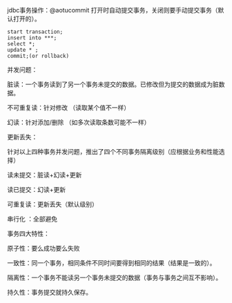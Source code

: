 jdbc事务操作：@aotucommit 打开时自动提交事务，关闭则要手动提交事务（默认打开的）。
```angular2
start transaction;
insert into ***;
select *;
update * ;
commit;(or rollback)
```
并发问题：

脏读：一个事务读到了另一个事务未提交的数据。已修改但为提交的数据成为脏数据。

不可重复读：针对修改  （读取某个值不一样）

幻读：针对添加/删除 （如多次读取条数可能不一样）

更新丢失：

针对以上四种事务并发问题，推出了四个不同事务隔离级别（应根据业务和性能选择）

读未提交：脏读+幻读+更新 

读已提交：幻读+更新

可重复读：更新丢失（默认级别）

串行化 ：全部避免

事务四大特性：

原子性：要么成功要么失败

一致性：同一个事务，相同条件不同时间要得到相同的结果（结果是一致的）。

隔离性：一个事务不能读另一个事务未提交的数据（事务与事务之间互不影响）。

持久性：事务提交就持久保存。




